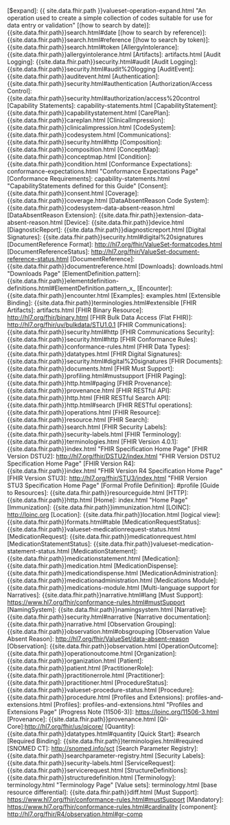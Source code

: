 [$expand]: {{ site.data.fhir.path }}valueset-operation-expand.html  "An operation used to create a simple collection of codes suitable for use for data entry or validation"
[(how to search by date)]: {{site.data.fhir.path}}search.html#date
[(how to search by reference)]: {{site.data.fhir.path}}search.html#reference
[(how to search by token)]: {{site.data.fhir.path}}search.html#token
[AllergyIntolerance]: {{site.data.fhir.path}}allergyintolerance.html
[Artifacts]: artifacts.html
[Audit Logging]: {{site.data.fhir.path}}security.html#audit
[Audit Logging]: {{site.data.fhir.path}}security.html#audit%20logging
[AuditEvent]: {{site.data.fhir.path}}auditevent.html
[Authentication]: {{site.data.fhir.path}}security.html#authentication
[Authorization/Access Control]: {{site.data.fhir.path}}security.html#authorization/access%20control
[Capability Statements]: capability-statements.html
[CapabilityStatement]: {{site.data.fhir.path}}capabilitystatement.html
[CarePlan]: {{site.data.fhir.path}}careplan.html
[ClinicalImpression]: {{site.data.fhir.path}}clinicalimpression.html
[CodeSystem]: {{site.data.fhir.path}}codesystem.html
[Communications]: {{site.data.fhir.path}}security.html#http
[Composition]: {{site.data.fhir.path}}composition.html
[ConceptMap]: {{site.data.fhir.path}}conceptmap.html
[Condition]: {{site.data.fhir.path}}condition.html
[Conformance Expectations]: conformance-expectations.html  "Conformance Expectations Page"
[Conformance Requirements]: capability-statements.html "CapabilityStatements defined for this Guide"
[Consent]: {{site.data.fhir.path}}consent.html
[Coverage]: {{site.data.fhir.path}}coverage.html
[DataAbsentReason Code System]: {{site.data.fhir.path}}codesystem-data-absent-reason.html
[DataAbsentReason Extension]: {{site.data.fhir.path}}extension-data-absent-reason.html
[Device]: {{site.data.fhir.path}}device.html
[DiagnosticReport]:  {{site.data.fhir.path}}diagnosticreport.html
[Digital Signatures]: {{site.data.fhir.path}}security.html#digital%20signatures
[DocumentReference Format]: http://hl7.org/fhir/ValueSet-formatcodes.html
[DocumentReferenceStatus]: http://hl7.org/fhir/ValueSet-document-reference-status.html
[DocumentReference]: {{site.data.fhir.path}}documentreference.html
[Downloads]: downloads.html "Downloads Page"
[ElementDefinition.pattern]: {{site.data.fhir.path}}elementdefinition-definitions.html#ElementDefinition.pattern_x_
[Encounter]: {{site.data.fhir.path}}encounter.html
[Examples]: examples.html
[Extensible Binding]: {{site.data.fhir.path}}terminologies.html#extensible
[FHIR Artifacts]: artifacts.html
[FHIR Binary Resource]: http://hl7.org/fhir/binary.html
[FHIR Bulk Data Access (Flat FHIR)]: http://hl7.org/fhir/uv/bulkdata/STU1.0.1
[FHIR Communications]: {{site.data.fhir.path}}security.html#http
[FHIR Communications Security]: {{site.data.fhir.path}}security.html#http
[FHIR Conformance Rules]: {{site.data.fhir.path}}conformance-rules.html
[FHIR Data Types]: {{site.data.fhir.path}}datatypes.html
[FHIR Digital Signatures]: {{site.data.fhir.path}}security.html#digital%20signatures
[FHIR Documents]: {{site.data.fhir.path}}documents.html
[FHIR Must Support]: {{site.data.fhir.path}}profiling.html#mustsupport
[FHIR Paging]: {{site.data.fhir.path}}http.html#paging
[FHIR Provenance]: {{site.data.fhir.path}}provenance.html
[FHIR RESTful API]: {{site.data.fhir.path}}http.html
[FHIR RESTful Search API]: {{site.data.fhir.path}}http.html#search
[FHIR RESTful operations]: {{site.data.fhir.path}}operations.html
[FHIR Resource]: {{site.data.fhir.path}}resource.html
[FHIR Search]: {{site.data.fhir.path}}search.html
[FHIR Security Labels]: {{site.data.fhir.path}}security-labels.html
[FHIR Terminology]: {{site.data.fhir.path}}terminologies.html
[FHIR Version 4.0.1]: {{site.data.fhir.path}}index.html "FHIR Specification Home Page"
[FHIR Version DSTU2]: http://hl7.org/fhir/DSTU2/index.html "FHIR Version DSTU2 Specification Home Page"
[FHIR Version R4]: {{site.data.fhir.path}}index.html "FHIR Version R4 Specification Home Page"
[FHIR Version STU3]: http://hl7.org/fhir/STU3/index.html "FHIR Version STU3 Specification Home Page"
[Formal Profile Definition]: #profile
[Guide to Resources]: {{site.data.fhir.path}}resourceguide.html
[HTTP]: {{site.data.fhir.path}}http.html
[Home]: index.html "Home Page"
[Immunization]:  {{site.data.fhir.path}}immunization.html
[LOINC]: http://loinc.org
[Location]:  {{site.data.fhir.path}}location.html
[logical view]: {{site.data.fhir.path}}formats.html#table
[MedicationRequestStatus]: {{site.data.fhir.path}}valueset-medicationrequest-status.html
[MedicationRequest]: {{site.data.fhir.path}}medicationrequest.html
[MedicationStatementStatus]: {{site.data.fhir.path}}valueset-medication-statement-status.html
[MedicationStatement]: {{site.data.fhir.path}}medicationstatement.html
[Medication]: {{site.data.fhir.path}}medication.html
[MedicationDispense]: {{site.data.fhir.path}}medicationdispense.html
[MedicationAdministration]: {{site.data.fhir.path}}medicationadministration.html
[Medications Module]: {{site.data.fhir.path}}medications-module.html
[Multi-language support for Narratives]: {{site.data.fhir.path}}narrative.html#lang
[Must Support]: https://www.hl7.org/fhir/conformance-rules.html#mustSupport
[NamingSystem]: {{site.data.fhir.path}}namingsystem.html
[Narrative]: {{site.data.fhir.path}}security.html#narrative
[Narrative documentation]: {{site.data.fhir.path}}narrative.html
[Observation Grouping]: {{site.data.fhir.path}}observation.html#obsgrouping
[Observation Value Absent Reason]: http://hl7.org/fhir/ValueSet/data-absent-reason
[Observation]: {{site.data.fhir.path}}observation.html
[OperationOutcome]: {{site.data.fhir.path}}operationoutcome.html
[Organization]: {{site.data.fhir.path}}organization.html
[Patient]: {{site.data.fhir.path}}patient.html
[PractitionerRole]: {{site.data.fhir.path}}practitionerrole.html
[Practitioner]: {{site.data.fhir.path}}practitioner.html
[ProcedureStatus]: {{site.data.fhir.path}}valueset-procedure-status.html
[Procedure]: {{site.data.fhir.path}}procedure.html
[Profiles and Extensions]: profiles-and-extensions.html
[Profiles]: profiles-and-extensions.html "Profiles and Extensions Page"
[Progress Note (11506-3)]: https://loinc.org/11506-3.html
[Provenance]: {{site.data.fhir.path}}provenance.html
[QI-Core]:http://hl7.org/fhir/us/qicore/
[Quantity]: {{site.data.fhir.path}}datatypes.html#quantity
[Quick Start]: #search
[Required Binding]: {{site.data.fhir.path}}terminologies.html#required
[SNOMED CT]: http://snomed.info/sct
[Search Parameter Registry]: {{site.data.fhir.path}}searchparameter-registry.html
[Security Labels]: {{site.data.fhir.path}}security-labels.html
[ServiceRequest]: {{site.data.fhir.path}}servicerequest.html
[StructureDefinitions]: {{site.data.fhir.path}}structuredefinition.html
[Terminology]: terminology.html "Terminology Page"
[Value sets]: terminology.html
[base resource differential]: {{site.data.fhir.path}}diff.html
[Must Support]: https://www.hl7.org/fhir/conformance-rules.html#mustSupport
[Mandatory]: https://www.hl7.org/fhir/conformance-rules.html#cardinality
[component]: http://hl7.org/fhir/R4/observation.html#gr-comp

[CBS Case Notification Panel Value Set]: ValueSet-CBSCaseNotificationPanelVS.html

[CBS Case Notification Panel Profile]: StructureDefinition-cbs-case-notification-panel.html
[CBS Case Notification Panel Member Profile]:StructureDefinition-cbs-cnp-member.html
[CBS Cause of Death Profile]: StructureDefinition-cbs-cause-of-death.html
[CBS Co-Condition Profile]: StructureDefinition-cbs-co-condition.html
[CBS Exposure Observation Profile]: StructureDefinition-cbs-exposure-observation.html
[CBS MMWR Profile]: StructureDefinition-cbs-mmwr.html
[CBS Composition Profile]: StructureDefinition-cbs-composition.html
[CBS Condition of Interest Profile]: StructureDefinition-cbs-condition.html
[CBS Document Bundle Profile]: StructureDefinition-cbs-document-bundle.html
[CBS Epi-Questionnaire Panel Profile]: StructureDefinition-cbs-epi-questionnaire-panel.html
[CBS Hospitalization Encounter Profile]: StructureDefinition-cbs-hospitalization.html
[CBS Lab Test Report Profile]: StructureDefinition-cbs-lab-diagnosticreport.html
[CBS Lab Observation Profile]: StructureDefinition-cbs-lab-observation.html
[CBS Reporting Source Organization Profile]: StructureDefinition-cbs-reporting-source-organization.html
[CBS Past or Present Job Profile]: StructureDefinition-cbs-past-or-present-job.html
[CBS Patient Profile]: StructureDefinition-cbs-patient.html
[CBS Performing Laboratory Profile]: StructureDefinition-cbs-performing-lab.html
[CBS Person Reporting to CDC Profile]: StructureDefinition-cbs-person-reporting-to-cdc.html
[CBS Questionnaire Profile]: StructureDefinition-cbs-questionnaire.html
[CBS Social Determinants of Health Profile]: StructureDefinition-cbs-social-determinants-of-health.html
[CBS Specimen Profile]: StructureDefinition-cbs-specimen.html
[CBS Travel History Profile]: StructureDefinition-cbs-travel-history.html
[CBS Vaccination Indication Profile]: StructureDefinition-cbs-vaccination-indication.html
[CBS Vaccination Record Profile]: StructureDefinition-cbs-vaccination-record.html
[US CBS Condition of Interest Profile]: StructureDefinition-us-cbs-condition.html
[US CBS Hospitalization Profile]: StructureDefinition-us-cbs-hospitalization.html
[US CBS Patient Profile]: StructureDefinition-us-cbs-patient.html
[US CBS Travel History Profile]: StructureDefinition-us-cbs-travel-history.html

[CBS Birthsex Extension]: StructureDefinition-cbs-birthsex.html
[CBS Case Class Status Extension]: StructureDefinition-cbs-case-class-status.html
[CBS CDC Address Use Extension]: StructureDefinition-cbs-cdc-address-use.html
[CBS Diagnosis Date Extension]: StructureDefinition-cbs-diagnosis-date.html
[CBS Died of Condition Extension]: StructureDefinition-cbs-died-of-condition.html
[CBS Ethnicity Extension]: StructureDefinition-cbs-ethnicity.html
[CBS Illness Duration Extension]: StructureDefinition-cbs-illness-duration.html
[CBS Race Extension]: StructureDefinition-cbs-race.html
[CBS Reason Not Vaccinated Per ACIP Recommendations Extension]: StructureDefinition-cbs-reason-not-vaccinated-per-ACIP-recommendations.html
[CBS Program Specific Time Window Extension]: StructureDefinition-cbs-program-specific-time-window.html
[CBS Related Case Extension]: StructureDefinition-cbs-related-case.html
[CBS Specimen Role Extension]: StructureDefinition-cbs-specimen-role.html
[US CBS Period and Mode of Travel]: StructureDefinition-us-cbs-period-and-mode-of-travel.html

[Additional codes for Address.use]: ValueSet-CBSCDCAddressUseVS.html
[CBS Case Notification Panel Codes]: ValueSet-CBSCaseNotificationPanelVS.html
[CBS Related Case Type Value Set]: ValueSet-CBSRelatedCaseTypeVS.html
[CBS Social Determinants of Health Categories]: ValueSet-CBSSocialDeterminantsOfHealthCategoryVS.html
[CBS Social Determinants of Health Codes]: ValueSet-CBSSocialDeterminantsOfHealthVS.html
[CBS STD Epi Questionnaire Panel Codes]: ValueSet-CBSSTDSexualHistoryDrugUseQuestionnaireVS.html
[CBS Time Window Relative To Value Set]: ValueSet-CBSTimeWindowRelativeToVS.html

[CBS Temporary Code System]: CodeSystem-cbs-temp-code-system.html